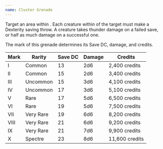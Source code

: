 ```yaml
---
name: Cluster Grenade
---
```

Target an area within <me-distance length="25" />. Each creature within <me-distance length="15" /> of the target must make a Dexterity saving throw.
A creature takes thunder damage on a failed save, or half as much damage on a successful one.

The mark of this grenade determines its Save DC, damage, and credits.

Mark|Rarity|Save DC|Damage|Credits
---|---|---|---|---
I|Common|13|2d6|2,400 credits
II|Common|15|2d6|3,400 credits
III|Uncommon|15|3d6|4,100 credits
IV|Uncommon|17|3d6|5,100 credits
V|Rare|17|5d6|6,500 credits
VI|Rare|19|5d6|7,500 credits
VII|Very Rare|19|6d6|8,200 credits
VIII|Very Rare|21|6d6|9,200 credits
IX|Very Rare|21|7d6|9,900 credits
X|Spectre|23|8d6|11,600 credits
